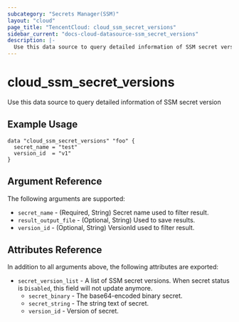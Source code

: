 ```yaml
---
subcategory: "Secrets Manager(SSM)"
layout: "cloud"
page_title: "TencentCloud: cloud_ssm_secret_versions"
sidebar_current: "docs-cloud-datasource-ssm_secret_versions"
description: |-
  Use this data source to query detailed information of SSM secret version
---
```


# cloud_ssm_secret_versions

Use this data source to query detailed information of SSM secret version

## Example Usage

```hcl
data "cloud_ssm_secret_versions" "foo" {
  secret_name = "test"
  version_id  = "v1"
}
```

## Argument Reference

The following arguments are supported:

* `secret_name` - (Required, String) Secret name used to filter result.
* `result_output_file` - (Optional, String) Used to save results.
* `version_id` - (Optional, String) VersionId used to filter result.

## Attributes Reference

In addition to all arguments above, the following attributes are exported:

* `secret_version_list` - A list of SSM secret versions. When secret status is `Disabled`, this field will not update anymore.
  * `secret_binary` - The base64-encoded binary secret.
  * `secret_string` - The string text of secret.
  * `version_id` - Version of secret.


